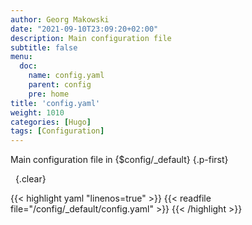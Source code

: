 ```yaml
---
author: Georg Makowski
date: "2021-09-10T23:09:20+02:00"
description: Main configuration file
subtitle: false
menu:
  doc:
    name: config.yaml
    parent: config
    pre: home
title: 'config.yaml'
weight: 1010
categories: [Hugo]
tags: [Configuration]
---
```


Main configuration file in {$config/_default}
{.p-first}<!--more-->

&nbsp;
{.clear}

{{< highlight yaml "linenos=true" >}}
{{< readfile file="/config/_default/config.yaml" >}}
{{< /highlight >}}
